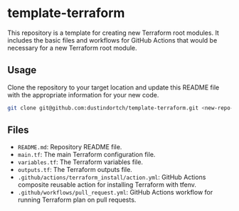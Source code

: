 # template-terraform

This repository is a template for creating new Terraform root modules.  It includes the basic files and workflows for GitHub Actions that would be necessary for a new Terraform root module.

## Usage

Clone the repository to your target location and update this README file with the appropriate information for your new code.

```bash
git clone git@github.com:dustindortch/template-terraform.git <new-repo-name>
```

## Files

- `README.md`: Repository README file.
- `main.tf`: The main Terraform configuration file.
- `variables.tf`: The Terraform variables file.
- `outputs.tf`: The Terraform outputs file.
- `.github/actions/terraform_install/action.yml`: GitHub Actions composite reusable action for installing Terraform with tfenv.
- `.github/workflows/pull_request.yml`: GitHub Actions workflow for running Terraform plan on pull requests.
